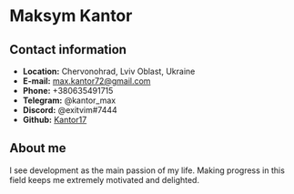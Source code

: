 # Maksym Kantor
## Contact information
- **Location:** Chervonohrad, Lviv Oblast, Ukraine
- **E-mail:** max.kantor72@gmail.com
- **Phone:** +380635491715
- **Telegram:** @kantor_max
- **Discord:** @exitvim#7444
- **Github:** [Kantor17](https://github.com/Kantor17)
## About me
I see development as the main passion of my life. Making progress in this field keeps me extremely motivated and delighted.

